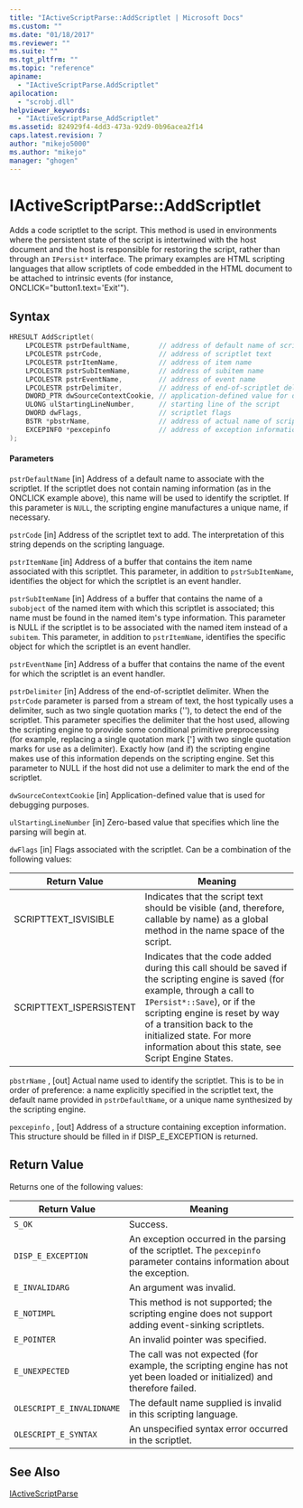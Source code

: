 ```yaml
---
title: "IActiveScriptParse::AddScriptlet | Microsoft Docs"
ms.custom: ""
ms.date: "01/18/2017"
ms.reviewer: ""
ms.suite: ""
ms.tgt_pltfrm: ""
ms.topic: "reference"
apiname:
  - "IActiveScriptParse.AddScriptlet"
apilocation:
  - "scrobj.dll"
helpviewer_keywords:
  - "IActiveScriptParse_AddScriptlet"
ms.assetid: 824929f4-4dd3-473a-92d9-0b96acea2f14
caps.latest.revision: 7
author: "mikejo5000"
ms.author: "mikejo"
manager: "ghogen"
---
```

# IActiveScriptParse::AddScriptlet
Adds a code scriptlet to the script. This method is used in environments where the persistent state of the script is intertwined with the host document and the host is responsible for restoring the script, rather than through an `IPersist*` interface. The primary examples are HTML scripting languages that allow scriptlets of code embedded in the HTML document to be attached to intrinsic events (for instance, ONCLICK="button1.text='Exit'").

## Syntax

```cpp
HRESULT AddScriptlet(
    LPCOLESTR pstrDefaultName,       // address of default name of scriptlet
    LPCOLESTR pstrCode,              // address of scriptlet text
    LPCOLESTR pstrItemName,          // address of item name
    LPCOLESTR pstrSubItemName,       // address of subitem name
    LPCOLESTR pstrEventName,         // address of event name
    LPCOLESTR pstrDelimiter,         // address of end-of-scriptlet delimiter
    DWORD_PTR dwSourceContextCookie, // application-defined value for debugging
    ULONG ulStartingLineNumber,      // starting line of the script
    DWORD dwFlags,                   // scriptlet flags
    BSTR *pbstrName,                 // address of actual name of scriptlet
    EXCEPINFO *pexcepinfo            // address of exception information
);
```

#### Parameters
 `pstrDefaultName`
 [in] Address of a default name to associate with the scriptlet. If the scriptlet does not contain naming information (as in the ONCLICK example above), this name will be used to identify the scriptlet. If this parameter is `NULL`, the scripting engine manufactures a unique name, if necessary.

 `pstrCode`
 [in] Address of the scriptlet text to add. The interpretation of this string depends on the scripting language.

 `pstrItemName`
 [in] Address of a buffer that contains the item name associated with this scriptlet. This parameter, in addition to `pstrSubItemName`, identifies the object for which the scriptlet is an event handler.

 `pstrSubItemName`
 [in] Address of a buffer that contains the name of a `subobject` of the named item with which this scriptlet is associated; this name must be found in the named item's type information. This parameter is NULL if the scriptlet is to be associated with the named item instead of a `subitem`. This parameter, in addition to `pstrItemName`, identifies the specific object for which the scriptlet is an event handler.

 `pstrEventName`
 [in] Address of a buffer that contains the name of the event for which the scriptlet is an event handler.

 `pstrDelimiter`
 [in] Address of the end-of-scriptlet delimiter. When the `pstrCode` parameter is parsed from a stream of text, the host typically uses a delimiter, such as two single quotation marks (''), to detect the end of the scriptlet. This parameter specifies the delimiter that the host used, allowing the scripting engine to provide some conditional primitive preprocessing (for example, replacing a single quotation mark ['] with two single quotation marks for use as a delimiter). Exactly how (and if) the scripting engine makes use of this information depends on the scripting engine. Set this parameter to NULL if the host did not use a delimiter to mark the end of the scriptlet.

 `dwSourceContextCookie`
 [in] Application-defined value that is used for debugging purposes.

 `ulStartingLineNumber`
 [in] Zero-based value that specifies which line the parsing will begin at.

 `dwFlags`
 [in] Flags associated with the scriptlet. Can be a combination of the following values:

|Return Value|Meaning|
|------------------|-------------|
|SCRIPTTEXT_ISVISIBLE|Indicates that the script text should be visible (and, therefore, callable by name) as a global method in the name space of the script.|
|SCRIPTTEXT_ISPERSISTENT|Indicates that the code added during this call should be saved if the scripting engine is saved (for example, through a call to `IPersist*::Save`), or if the scripting engine is reset by way of a transition back to the initialized state. For more information about this state, see Script Engine States.|

 `pbstrName` ,
 [out] Actual name used to identify the scriptlet. This is to be in order of preference: a name explicitly specified in the scriptlet text, the default name provided in `pstrDefaultName`, or a unique name synthesized by the scripting engine.

 `pexcepinfo` ,
 [out] Address of a structure containing exception information. This structure should be filled in if DISP_E_EXCEPTION is returned.

## Return Value
 Returns one of the following values:

|Return Value|Meaning|
|------------------|-------------|
|`S_OK`|Success.|
|`DISP_E_EXCEPTION`|An exception occurred in the parsing of the scriptlet. The `pexcepinfo` parameter contains information about the exception.|
|`E_INVALIDARG`|An argument was invalid.|
|`E_NOTIMPL`|This method is not supported; the scripting engine does not support adding event-sinking scriptlets.|
|`E_POINTER`|An invalid pointer was specified.|
|`E_UNEXPECTED`|The call was not expected (for example, the scripting engine has not yet been loaded or initialized) and therefore failed.|
|`OLESCRIPT_E_INVALIDNAME`|The default name supplied is invalid in this scripting language.|
|`OLESCRIPT_E_SYNTAX`|An unspecified syntax error occurred in the scriptlet.|

## See Also
 [IActiveScriptParse](../../winscript/reference/iactivescriptparse.md)